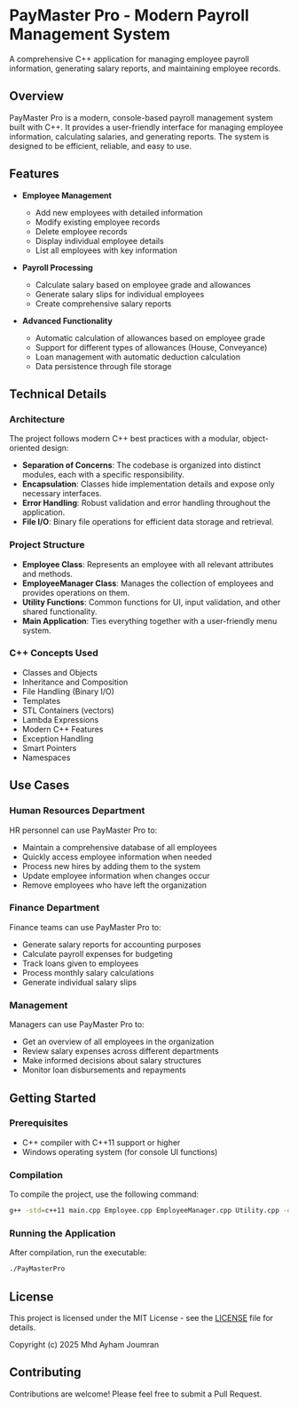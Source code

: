 # PayMaster Pro - Modern Payroll Management System

A comprehensive C++ application for managing employee payroll information, generating salary reports, and maintaining employee records.

## Overview

PayMaster Pro is a modern, console-based payroll management system built with C++. It provides a user-friendly interface for managing employee information, calculating salaries, and generating reports. The system is designed to be efficient, reliable, and easy to use.

## Features

- **Employee Management**
  - Add new employees with detailed information
  - Modify existing employee records
  - Delete employee records
  - Display individual employee details
  - List all employees with key information

- **Payroll Processing**
  - Calculate salary based on employee grade and allowances
  - Generate salary slips for individual employees
  - Create comprehensive salary reports

- **Advanced Functionality**
  - Automatic calculation of allowances based on employee grade
  - Support for different types of allowances (House, Conveyance)
  - Loan management with automatic deduction calculation
  - Data persistence through file storage

## Technical Details

### Architecture

The project follows modern C++ best practices with a modular, object-oriented design:

- **Separation of Concerns**: The codebase is organized into distinct modules, each with a specific responsibility.
- **Encapsulation**: Classes hide implementation details and expose only necessary interfaces.
- **Error Handling**: Robust validation and error handling throughout the application.
- **File I/O**: Binary file operations for efficient data storage and retrieval.

### Project Structure

- **Employee Class**: Represents an employee with all relevant attributes and methods.
- **EmployeeManager Class**: Manages the collection of employees and provides operations on them.
- **Utility Functions**: Common functions for UI, input validation, and other shared functionality.
- **Main Application**: Ties everything together with a user-friendly menu system.

### C++ Concepts Used

- Classes and Objects
- Inheritance and Composition
- File Handling (Binary I/O)
- Templates
- STL Containers (vectors)
- Lambda Expressions
- Modern C++ Features
- Exception Handling
- Smart Pointers
- Namespaces

## Use Cases

### Human Resources Department

HR personnel can use PayMaster Pro to:
- Maintain a comprehensive database of all employees
- Quickly access employee information when needed
- Process new hires by adding them to the system
- Update employee information when changes occur
- Remove employees who have left the organization

### Finance Department

Finance teams can use PayMaster Pro to:
- Generate salary reports for accounting purposes
- Calculate payroll expenses for budgeting
- Track loans given to employees
- Process monthly salary calculations
- Generate individual salary slips

### Management

Managers can use PayMaster Pro to:
- Get an overview of all employees in the organization
- Review salary expenses across different departments
- Make informed decisions about salary structures
- Monitor loan disbursements and repayments

## Getting Started

### Prerequisites

- C++ compiler with C++11 support or higher
- Windows operating system (for console UI functions)

### Compilation

To compile the project, use the following command:

```bash
g++ -std=c++11 main.cpp Employee.cpp EmployeeManager.cpp Utility.cpp -o PayMasterPro
```

### Running the Application

After compilation, run the executable:

```bash
./PayMasterPro
```

## License

This project is licensed under the MIT License - see the [LICENSE](LICENSE) file for details.

Copyright (c) 2025 Mhd Ayham Joumran

## Contributing

Contributions are welcome! Please feel free to submit a Pull Request.
